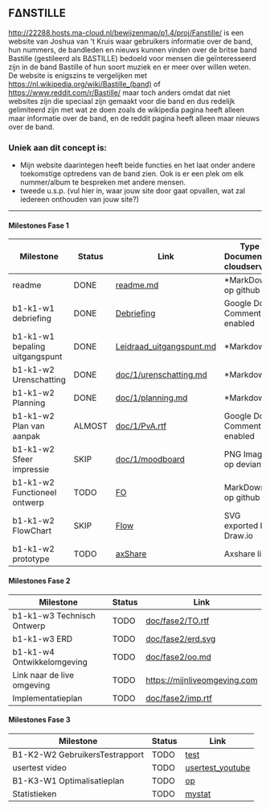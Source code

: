 ## FΔNSTILLE
http://22288.hosts.ma-cloud.nl/bewijzenmap/p1.4/proj/Fanstille/ is een website van Joshua van 't Kruis waar gebruikers informatie over de band, hun nummers, de bandleden en nieuws kunnen vinden over de britse band Bastille (gestileerd als BΔSTILLE) bedoeld voor mensen die geïnteresseerd zijn in de band Bastille of hun soort muziek en er meer over willen weten.
De website is enigszins te vergelijken met https://nl.wikipedia.org/wiki/Bastille_(band) of https://www.reddit.com/r/Bastille/ maar toch anders omdat dat niet websites zijn die speciaal zijn gemaakt voor die band en dus redelijk gelimiteerd zijn met wat ze doen zoals de wikipedia pagina heeft alleen maar informatie over de band, en de reddit pagina heeft alleen maar nieuws over de band. 

### Uniek aan dit concept is: 
 * Mijn website daarintegen heeft beide functies en het laat onder andere toekomstige optredens van de band zien. Ook is er een plek om elk nummer/album te bespreken met andere mensen.
 * tweede u.s.p. (vul hier in, waar jouw site door gaat opvallen, wat zal iedereen onthouden van jouw site?)

---
#### Milestones Fase 1
| Milestone  | Status | Link | Type Document of cloudservice |
| ------ |  ------ | ------ | ------ |
| readme                         | DONE |  [readme.md]            | *MarkDown op github |
| b1-k1-w1 debriefing            | DONE | [Debriefing]            | Google Doc Comment enabled |
| b1-k1-w1 bepaling uitgangspunt | DONE | [Leidraad_uitgangspunt.md] | *Markdown |
| b1-k1-w2 Urenschatting         | DONE | [doc/1/urenschatting.md]| *Markdown |
| b1-k1-w2 Planning              | DONE | [doc/1/planning.md]     | *Markdown |
| b1-k1-w2 Plan van aanpak       | ALMOST | [doc/1/PvA.rtf]         | Google Doc Comment enabled |
| b1-k1-w2 Sfeer impressie       | SKIP | [doc/1/moodboard]       | PNG Image op deviantArt |
| b1-k1-w2 Functioneel ontwerp   | TODO | [FO]                    | MarkDown op github |
| b1-k1-w2 FlowChart             | SKIP | [Flow]                  | SVG exported by Draw.io |
| b1-k1-w2 prototype             | TODO | [axShare]               | Axshare link |

   [readme.md]: <https://github.com/Joshuavtk/MyBand/blob/master/README.md>
   [Leidraad_uitgangspunt.md]: <https://github.com/Joshuavtk/MyBand/blob/master/docs/uitganspunt.md>
   [Debriefing]: <https://docs.google.com/document/d/1FlJW80mCACuUO573kXljSWj5bnKDSNbayViJW_Ba6HU>
   [doc/1/PvA.rtf]: <https://docs.google.com/document/d/1WKi-FkJGA4O39ik089VEoG8P9H0X57f_LJ1BQhSUs6Q/>
   [doc/1/urenschatting.md]: <https://github.com/Joshuavtk/MyBand/blob/master/docs/urenschatting.md>
   [doc/1/planning.md]: <https://github.com/Joshuavtk/MyBand/blob/master/docs/planning.md>
   [doc/1/moodboard]: <https://www.google.nl/search?q=moodboard&tbm=isch>
   [FO]: <https://github.com/jouwgithub/doc/1/FO.md>
   [Flow]: <https://github.com/jouwgithub/doc/1/flow.svg>
   [axShare]: <http://w2d1bw.axshare.com/>

#### Milestones Fase 2
| Milestone  | Status | Link |
| ------ |  ------ | ------ |
| b1-k1-w3 Technisch Ontwerp |  TODO |  [doc/fase2/TO.rtf] |
| b1-k1-w3 ERD               |  TODO |  [doc/fase2/erd.svg] |
| b1-k1-w4 Ontwikkelomgeving |  TODO |  [doc/fase2/oo.md]|
| Link naar de live omgeving |  TODO |  <https://mijnliveomgeving.com>|
| Implementatieplan          | TODO |  [doc/fase2/imp.rtf] |

   [doc/fase2/TO.rtf]: <https://github.com/jouwgithub/doc/fase2/TO.rtf>
   [doc/fase2/erd.svg]: <https://github.com/jouwgithub/doc/fase2/erd.svg>
   [doc/fase2/oo.md]: <https://github.com/jouwgithub/doc/fase2/oo.md>
   [doc/fase2/imp.rtf]: <http://github.com/jouwgithub/doc/fase2/imp.rtf>
   
#### Milestones Fase 3
| Milestone  | Status | Link |
| ------ |  ------ | ------ |
| B1-K2-W2 GebruikersTestrapport | TODO |  [test] |
| usertest video | TODO |[usertest_youtube] |
| B1-K3-W1 Optimalisatieplan | TODO |  [op] |
| Statistieken | TODO |  [mystat]|

 [usertest_youtube]: <https://youtu.be/17WoOqgXsRM?list=PLRqwX-V7Uu6ZiZxtDDRCi6uhfTH4FilpH>
 [test]: <https://docs.google.com/spreadsheets/>
 [op]: <https://docs.google.com/spreadsheets/>
 [mystat]: <https://docs.google.com/spreadsheets/>

